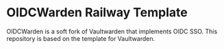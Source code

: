 # OIDCWarden Railway Template

OIDCWarden is a soft fork of Vaultwarden that implements OIDC SSO. This repository is based on the template for Vaultwarden.
